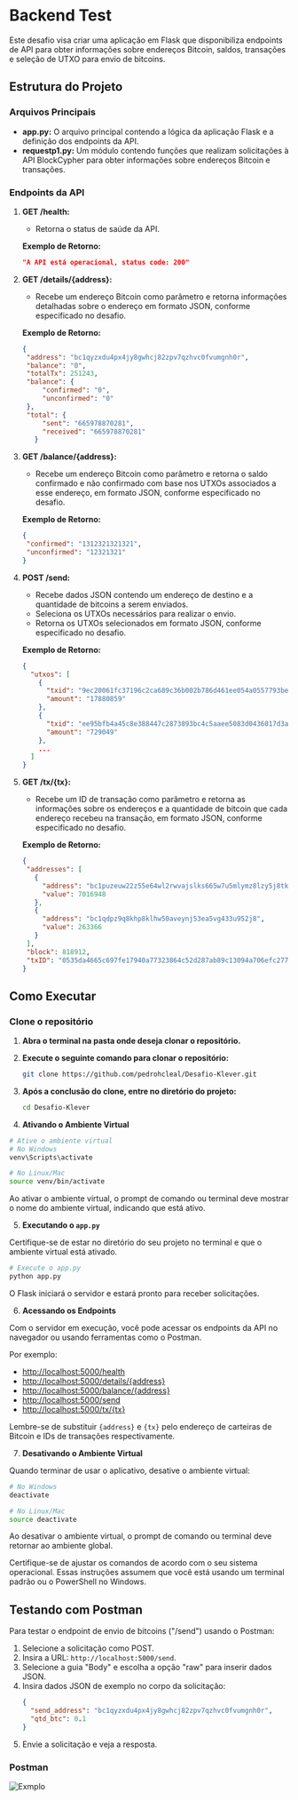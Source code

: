 # Backend Test

Este desafio visa criar uma aplicação em Flask que disponibiliza endpoints de API para obter informações sobre endereços Bitcoin, saldos, transações e seleção de UTXO para envio de bitcoins.

## Estrutura do Projeto

### Arquivos Principais

- **app.py:** O arquivo principal contendo a lógica da aplicação Flask e a definição dos endpoints da API.
- **requestp1.py:** Um módulo contendo funções que realizam solicitações à API BlockCypher para obter informações sobre endereços Bitcoin e transações.

### Endpoints da API

1. **GET /health:**
   - Retorna o status de saúde da API.

   **Exemplo de Retorno:**
   ```json
   "A API está operacional, status code: 200"
   ```

2. **GET /details/{address}:**
   - Recebe um endereço Bitcoin como parâmetro e retorna informações detalhadas sobre o endereço em formato JSON, conforme especificado no desafio.

   **Exemplo de Retorno:**
   ```json
   {
    "address": "bc1qyzxdu4px4jy8gwhcj82zpv7qzhvc0fvumgnh0r",
    "balance": "0",
    "totalTx": 251243,
    "balance": {
        "confirmed": "0",
        "unconfirmed": "0"
    },
    "total": {
        "sent": "665978870281",
        "received": "665978870281"
      }
   ```

3. **GET /balance/{address}:**
   - Recebe um endereço Bitcoin como parâmetro e retorna o saldo confirmado e não confirmado com base nos UTXOs associados a esse endereço, em formato JSON, conforme especificado no desafio.

   **Exemplo de Retorno:**
   ```json
   {
    "confirmed": "1312321321321",
    "unconfirmed": "12321321"
   }
   ```

4. **POST /send:**
   - Recebe dados JSON contendo um endereço de destino e a quantidade de bitcoins a serem enviados.
   - Seleciona os UTXOs necessários para realizar o envio.
   - Retorna os UTXOs selecionados em formato JSON, conforme especificado no desafio.

   **Exemplo de Retorno:**
   ```json
   {
     "utxos": [
       {
         "txid": "9ec20061fc37196c2ca689c36b002b786d461ee054a0557793be1eba11163932",
         "amount": "17880859"
       },
       {
         "txid": "ee95bfb4a45c8e388447c2873893bc4c5aaee5083d0436017d3ae2bd6d0c38b9",
         "amount": "729049"
       },
       ...
     ]
   }
   ```

5. **GET /tx/{tx}:**
   - Recebe um ID de transação como parâmetro e retorna as informações sobre os endereços e a quantidade de bitcoin que cada endereço recebeu na transação, em formato JSON, conforme especificado no desafio.

   **Exemplo de Retorno:**
   ```json
   {
    "addresses": [
      {
        "address": "bc1puzeuw22z55e64wl2rwvajslks665w7u5mlymz8lzy5j8tkldmlzqxslpla",
        "value": 7016948
      },
      {
        "address": "bc1qdpz9q8khp8klhw50aveynj53ea5vg433u952j8",
        "value": 263366
      }
    ],
    "block": 818912,
    "txID": "0535da4665c697fe17940a77323864c52d287ab89c13094a706efc277d8df9fe"
   }
   ```

## Como Executar

### Clone o repositório
1. **Abra o terminal na pasta onde deseja clonar o repositório.**

2. **Execute o seguinte comando para clonar o repositório:**

   ```bash
   git clone https://github.com/pedrohcleal/Desafio-Klever.git
   ```

3. **Após a conclusão do clone, entre no diretório do projeto:**

   ```bash
   cd Desafio-Klever
   ```

4. **Ativando o Ambiente Virtual**

```bash
# Ative o ambiente virtual
# No Windows
venv\Scripts\activate

# No Linux/Mac
source venv/bin/activate
```

Ao ativar o ambiente virtual, o prompt de comando ou terminal deve mostrar o nome do ambiente virtual, indicando que está ativo.

5. **Executando o `app.py`**

Certifique-se de estar no diretório do seu projeto no terminal e que o ambiente virtual está ativado.

```bash
# Execute o app.py
python app.py
```

O Flask iniciará o servidor e estará pronto para receber solicitações.

6. **Acessando os Endpoints**

Com o servidor em execução, você pode acessar os endpoints da API no navegador ou usando ferramentas como o Postman.

Por exemplo:
- [http://localhost:5000/health](http://localhost:5000/health)
- [http://localhost:5000/details/{address}](http://localhost:5000/details/{address})
- [http://localhost:5000/balance/{address}](http://localhost:5000/balance/{address})
- [http://localhost:5000/send](http://localhost:5000/send)
- [http://localhost:5000/tx/{tx}](http://localhost:5000/tx/{tx})

Lembre-se de substituir `{address}` e `{tx}` pelo endereço de carteiras de Bitcoin e IDs de transações respectivamente.

7. **Desativando o Ambiente Virtual**

Quando terminar de usar o aplicativo, desative o ambiente virtual:

```bash
# No Windows
deactivate

# No Linux/Mac
source deactivate
```

Ao desativar o ambiente virtual, o prompt de comando ou terminal deve retornar ao ambiente global.

Certifique-se de ajustar os comandos de acordo com o seu sistema operacional. Essas instruções assumem que você está usando um terminal padrão ou o PowerShell no Windows.

## Testando com Postman

Para testar o endpoint de envio de bitcoins ("/send") usando o Postman:

1. Selecione a solicitação como POST.
2. Insira a URL: `http://localhost:5000/send`.
3. Selecione a guia "Body" e escolha a opção "raw" para inserir dados JSON.
4. Insira dados JSON de exemplo no corpo da solicitação:
   ```json
   {
     "send_address": "bc1qyzxdu4px4jy8gwhcj82zpv7qzhvc0fvumgnh0r",
     "qtd_btc": 0.1
   }
   ```
5. Envie a solicitação e veja a resposta.

### Postman
![Exmplo](https://i.imgur.com/ueyWQFr.png)
